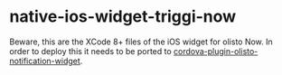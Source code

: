 # native-ios-widget-triggi-now
Beware, this are the XCode 8+ files of the iOS widget for olisto Now.
In order to deploy this it needs to be ported to [cordova-plugin-olisto-notification-widget](https://gitlab.com/triggi/cordova-plugin-olisto-notification-widget).
